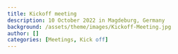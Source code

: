 ```yaml
---
title: Kickoff meeting
description: 10 October 2022 in Magdeburg, Germany
background: /assets/theme/images/Kickoff-Meeting.jpg
author: []
categories: [Meetings, Kick off]
---
```



